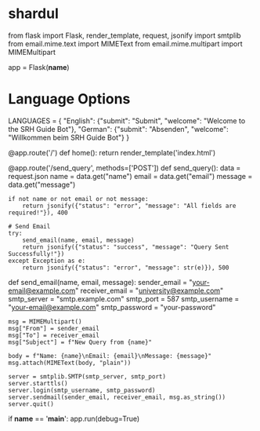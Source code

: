 # shardul
from flask import Flask, render_template, request, jsonify
import smtplib
from email.mime.text import MIMEText
from email.mime.multipart import MIMEMultipart

app = Flask(__name__)

# Language Options
LANGUAGES = {
    "English": {"submit": "Submit", "welcome": "Welcome to the SRH Guide Bot"},
    "German": {"submit": "Absenden", "welcome": "Willkommen beim SRH Guide Bot"}
}

@app.route('/')
def home():
    return render_template('index.html')

@app.route('/send_query', methods=['POST'])
def send_query():
    data = request.json
    name = data.get("name")
    email = data.get("email")
    message = data.get("message")
    
    if not name or not email or not message:
        return jsonify({"status": "error", "message": "All fields are required!"}), 400

    # Send Email
    try:
        send_email(name, email, message)
        return jsonify({"status": "success", "message": "Query Sent Successfully!"})
    except Exception as e:
        return jsonify({"status": "error", "message": str(e)}), 500

def send_email(name, email, message):
    sender_email = "your-email@example.com"
    receiver_email = "university@example.com"
    smtp_server = "smtp.example.com"
    smtp_port = 587
    smtp_username = "your-email@example.com"
    smtp_password = "your-password"

    msg = MIMEMultipart()
    msg["From"] = sender_email
    msg["To"] = receiver_email
    msg["Subject"] = f"New Query from {name}"

    body = f"Name: {name}\nEmail: {email}\nMessage: {message}"
    msg.attach(MIMEText(body, "plain"))

    server = smtplib.SMTP(smtp_server, smtp_port)
    server.starttls()
    server.login(smtp_username, smtp_password)
    server.sendmail(sender_email, receiver_email, msg.as_string())
    server.quit()

if __name__ == '__main__':
    app.run(debug=True)
